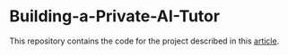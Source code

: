 # Building-a-Private-AI-Tutor
This repository contains the code for the project described in this [article](https://marco507.github.io/building-a-private-ai-tutor-for-a-microsoft-learn-course/). 
